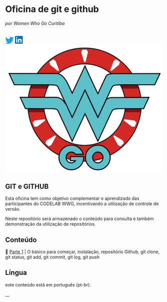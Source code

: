 # Oficina de git e github
###### por Women Who Go Curitiba
[![Twitter](./static/twitter-logo.png)](https://twitter.com/womenwhogocwb) [![LinkedIn](./static/linkedin-logo.png)](https://www.linkedin.com/company/40847620) 
![](./static/wwgcwb-logo.png)

##  GIT e GITHUB

Esta oficina tem como objetivo complementar o aprendizado das participantes do CODELAB WWG, incentivando a utilização de controle de versão.

Neste repositório será armazenado o conteúdo para consulta e também demonstração da utilização de repositórios.

## Conteúdo

📝 [Parte 1](parte_01.md) | O básico para começar, instalação, repositório Github, git clone, git status, git add, git commit, git log,  git push


## Língua

este conteúdo está em português (pt-br).

__